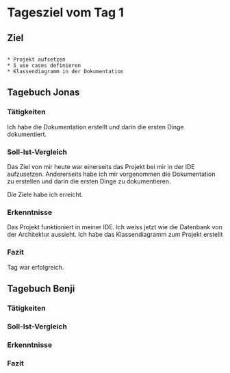 # Tagesziel vom Tag 1

## Ziel
```

* Projekt aufsetzen
* 5 use cases definieren
* Klassendiagramm in der Dokumentation

```

## Tagebuch Jonas
### Tätigkeiten
Ich habe die Dokumentation erstellt und darin die ersten Dinge dokumentiert.

### Soll-Ist-Vergleich
Das Ziel von mir heute war einerseits das Projekt bei mir in der IDE aufzusetzen. Andererseits habe ich mir vorgenommen die Dokumentation zu erstellen und darin die ersten Dinge zu dokumentieren.

Die Ziele habe ich erreicht.
### Erkenntnisse
Das Projekt funktioniert in meiner IDE. Ich weiss jetzt wie die Datenbank von der Architektur aussieht. Ich habe das Klassendiagramm zum Projekt erstellt

### Fazit
Tag war erfolgreich.

## Tagebuch Benji
### Tätigkeiten

### Soll-Ist-Vergleich

### Erkenntnisse

### Fazit
